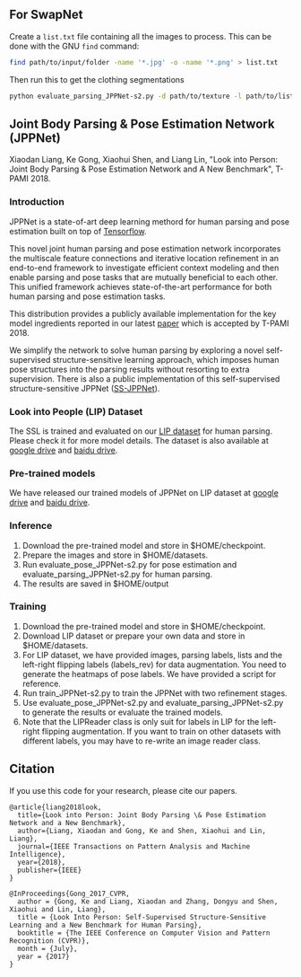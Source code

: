 ## For SwapNet
Create a `list.txt` file containing all the images to process. This can be done with the GNU `find` command:

```bash
find path/to/input/folder -name '*.jpg' -o -name '*.png' > list.txt
```

Then run this to get the clothing segmentations
```bash
python evaluate_parsing_JPPNet-s2.py -d path/to/texture -l path/to/list.txt -o path/to/clothing
```

## Joint Body Parsing & Pose Estimation Network (JPPNet)
Xiaodan Liang, Ke Gong, Xiaohui Shen, and Liang Lin, "Look into Person: Joint Body Parsing & Pose Estimation Network and A New Benchmark", T-PAMI 2018.

### Introduction

JPPNet is a state-of-art deep learning methord for human parsing and pose estimation built on top of [Tensorflow](http://www.tensorflow.org).

This novel joint human parsing and pose estimation network incorporates the multiscale feature connections and iterative location refinement in an end-to-end framework to investigate efficient context modeling and then enable parsing and pose tasks that are mutually beneficial to each other. This unified framework achieves state-of-the-art performance for both human parsing and pose estimation tasks. 


This distribution provides a publicly available implementation for the key model ingredients reported in our latest [paper](https://arxiv.org/pdf/1804.01984.pdf) which is accepted by T-PAMI 2018.

We simplify the network to solve human parsing by exploring a novel self-supervised structure-sensitive learning approach, which imposes human pose structures into the parsing results without resorting to extra supervision. There is also a public implementation of this self-supervised structure-sensitive JPPNet ([SS-JPPNet](https://github.com/Engineering-Course/LIP_SSL)).


### Look into People (LIP) Dataset

The SSL is trained and evaluated on our [LIP dataset](http://www.sysu-hcp.net/lip) for human parsing.  Please check it for more model details. The dataset is also available at [google drive](https://drive.google.com/drive/folders/0BzvH3bSnp3E9ZW9paE9kdkJtM3M?usp=sharing) and [baidu drive](http://pan.baidu.com/s/1nvqmZBN).


### Pre-trained models

We have released our trained models of JPPNet on LIP dataset at [google drive](https://drive.google.com/open?id=1BFVXgeln-bek8TCbRjN6utPAgRE0LJZg) and [baidu drive](https://pan.baidu.com/s/1hQvg1TMIt0JA0yMfjyzQgQ).



### Inference
1. Download the pre-trained model and store in $HOME/checkpoint.
2. Prepare the images and store in $HOME/datasets.
3. Run evaluate_pose_JPPNet-s2.py for pose estimation and evaluate_parsing_JPPNet-s2.py for human parsing.
4. The results are saved in $HOME/output

### Training
1. Download the pre-trained model and store in $HOME/checkpoint.
2. Download LIP dataset or prepare your own data and store in $HOME/datasets.
3. For LIP dataset, we have provided images, parsing labels, lists and the left-right flipping labels (labels_rev) for data augmentation. You need to generate the heatmaps of pose labels. We have provided a script for reference.
4. Run train_JPPNet-s2.py to train the JPPNet with two refinement stages.
5. Use evaluate_pose_JPPNet-s2.py and evaluate_parsing_JPPNet-s2.py to generate the results or evaluate the trained models.
6. Note that the LIPReader class is only suit for labels in LIP for the left-right flipping augmentation. If you want to train on other datasets with different labels, you may have to re-write an image reader class.

## Citation
If you use this code for your research, please cite our papers.
```
@article{liang2018look,
  title={Look into Person: Joint Body Parsing \& Pose Estimation Network and a New Benchmark},
  author={Liang, Xiaodan and Gong, Ke and Shen, Xiaohui and Lin, Liang},
  journal={IEEE Transactions on Pattern Analysis and Machine Intelligence},
  year={2018},
  publisher={IEEE}
}

@InProceedings{Gong_2017_CVPR,
  author = {Gong, Ke and Liang, Xiaodan and Zhang, Dongyu and Shen, Xiaohui and Lin, Liang},
  title = {Look Into Person: Self-Supervised Structure-Sensitive Learning and a New Benchmark for Human Parsing},
  booktitle = {The IEEE Conference on Computer Vision and Pattern Recognition (CVPR)},
  month = {July},
  year = {2017}
}
```
